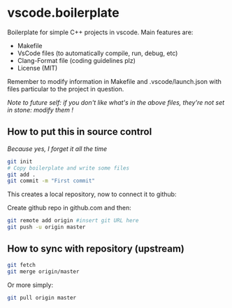 # vscode.boilerplate

Boilerplate for simple C++ projects in vscode. Main features are:
  - Makefile
  - VsCode files (to automatically compile, run, debug, etc)
  - Clang-Format file (coding guidelines plz)
  - License (MIT)

Remember to modify information in Makefile and .vscode/launch.json with files particular to the project in question.

*Note to future self: if you don't like what's in the above files, they're not set in stone: modify them !*

## How to put this in source control

*Because yes, I forget it all the time*
```bash
git init
# Copy boilerplate and write some files
git add .
git commit -m "First commit"
```

This creates a local repository, now to connect it to github:

Create github repo in github.com and then:

```bash
git remote add origin #insert git URL here
git push -u origin master
```

## How to sync with repository (upstream)

```bash
git fetch
git merge origin/master
```

Or more simply:
```bash
git pull origin master
```
